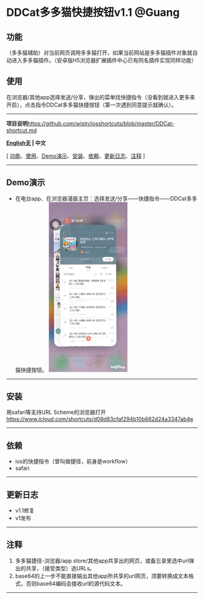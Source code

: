 # DDCat多多猫快捷按钮v1.1 @Guang
## 功能
（多多猫辅助）对当前网页调用多多猫打开，如果当前网站是多多猫插件对象就自动进入多多猫插件。（安卓版H5浏览器扩展插件中心已有同名插件实现同样功能）
## 使用
在浏览器/其他app选择发送/分享，弹出的菜单找快捷指令（没看到就进入更多来开启），点击指令DDCat多多猫快捷按钮（第一次遇到同意提示就确认）。

---
**项目说明**https://github.com/wistn/iosshortcuts/blob/master/DDCat-shortcut.md

**[English无]() | 中文**

[ [功能](#功能)、[使用](#使用)、[Demo演示](#Demo演示)、[安装](#安装)、[依赖](#依赖)、[更新日志](#更新日志)、[注释](#注释) ]

---
## Demo演示
* 在电台app、在浏览器漫画主页：选择发送/分享——快捷指令——DDCat多多猫快捷按钮。
![preview-DDCat-v1](./resourse/preview-DDCat-v1.gif)

---
## 安装
用safari等支持URL Scheme的浏览器打开 https://www.icloud.com/shortcuts/d08d83cfaf294b10b682d24a3347ab4e

---
## 依赖
* ios的快捷指令（曾叫做捷径，前身是workflow）
* safari
---
## 更新日志
* v1.1修复
* v1发布
---
## 注释
1. 多多猫捷径-浏览器/app store/其他app共享出的网页，或备忘录里选中url弹出的共享，（接受类型）选URLs。
2. base64的上一步不能直接输出其他app所共享的url网页，须要转换成文本格式，否则base64编码会接收url的源代码文本。
---
